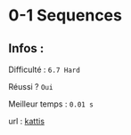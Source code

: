 # 0-1 Sequences

## Infos :

Difficulté : ```6.7 Hard```

Réussi ? ```Oui```

Meilleur temps : ```0.01 s```

url : [kattis](https://open.kattis.com/problems/sequences)

